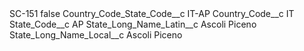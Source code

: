 <?xml version="1.0" encoding="UTF-8"?>
<CustomMetadata xmlns="http://soap.sforce.com/2006/04/metadata" xmlns:xsi="http://www.w3.org/2001/XMLSchema-instance" xmlns:xsd="http://www.w3.org/2001/XMLSchema">
    <label>SC-151</label>
    <protected>false</protected>
    <values>
        <field>Country_Code_State_Code__c</field>
        <value xsi:type="xsd:string">IT-AP</value>
    </values>
    <values>
        <field>Country_Code__c</field>
        <value xsi:type="xsd:string">IT</value>
    </values>
    <values>
        <field>State_Code__c</field>
        <value xsi:type="xsd:string">AP</value>
    </values>
    <values>
        <field>State_Long_Name_Latin__c</field>
        <value xsi:type="xsd:string">Ascoli Piceno</value>
    </values>
    <values>
        <field>State_Long_Name_Local__c</field>
        <value xsi:type="xsd:string">Ascoli Piceno</value>
    </values>
</CustomMetadata>
